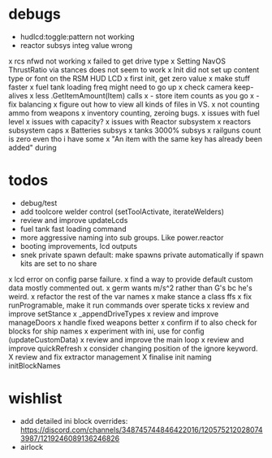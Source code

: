 # debugs

- hudlcd:toggle:pattern not working
- reactor subsys integ value wrong

x rcs nfwd not working
x failed to get drive type
x Setting NavOS ThrustRatio via stances does not seem to work
x Init did not set up content type or font on the RSM HUD LCD
x first init, get zero value
x make stuff faster
x fuel tank loading freq might need to go up
x check camera keep-alives
x less .GetItemAmount(Item) calls
x - store item counts as you go
x - fix balancing
x figure out how to view all kinds of files in VS.
x not counting ammo from weapons
x inventory counting, zeroing bugs.
x issues with fuel level
x issues with capacity?
x issues with Reactor subsystem
x reactors subsystem caps
x Batteries subsys
x tanks 3000% subsys
x railguns count is zero even tho i have some
x "An item with the same key has already been added" during 
 
# todos

- debug/test
- add toolcore welder control (setToolActivate, iterateWelders)
- review and improve updateLcds 
- fuel tank fast loading command
- more aggressive naming into sub groups.  Like power.reactor
- booting improvements, lcd outputs
- snek private spawn default: make spawns private automatically if spawn kits are set to no share

x lcd error on config parse failure.
x find a way to provide default custom data mostly commented out.
x germ wants m/s^2 rather than G's bc he's weird.
x refactor the rest of the var names
x make stance a class ffs
x fix runProgramable, make it run commands over sperate ticks
x review and improve setStance
x _appendDriveTypes
x review and improve manageDoors
x handle fixed weapons better
x confirm if to also check for blocks for ship names
x experiment with ini, use for config (updateCustomData)
x review and improve the main loop
x review and improve quickRefresh
x consider changing position of the ignore keyword.
X review and fix extractor management
X finalise init naming initBlockNames

# wishlist

- add detailed ini block overrides: https://discord.com/channels/348745744846422016/1205752120280743987/1219246089136246826
- airlock 